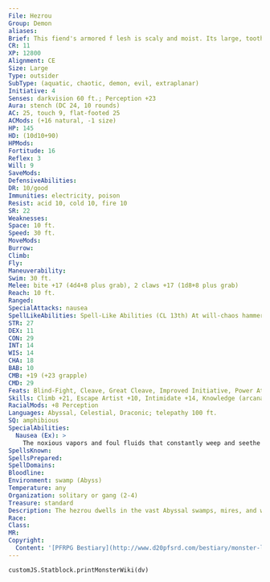 ```yaml
---
File: Hezrou
Group: Demon
aliases: 
Brief: This fiend's armored f lesh is scaly and moist. Its large, toothy mouth gapes below a pair of hungry, reptilian eyes.
CR: 11
XP: 12800
Alignment: CE
Size: Large
Type: outsider
SubType: (aquatic, chaotic, demon, evil, extraplanar)
Initiative: 4
Senses: darkvision 60 ft.; Perception +23
Aura: stench (DC 24, 10 rounds)
AC: 25, touch 9, flat-footed 25
ACMods: (+16 natural, -1 size)
HP: 145
HD: (10d10+90)
HPMods: 
Fortitude: 16
Reflex: 3
Will: 9
SaveMods: 
DefensiveAbilities: 
DR: 10/good
Immunities: electricity, poison
Resist: acid 10, cold 10, fire 10
SR: 22
Weaknesses: 
Space: 10 ft.
Speed: 30 ft.
MoveMods: 
Burrow: 
Climb: 
Fly: 
Maneuverability: 
Swim: 30 ft.
Melee: bite +17 (4d4+8 plus grab), 2 claws +17 (1d8+8 plus grab)
Reach: 10 ft.
Ranged: 
SpecialAttacks: nausea
SpellLikeAbilities: Spell-Like Abilities (CL 13th) At will-chaos hammer (DC 18), greater teleport (self plus 50 lbs. of objects only), unholy blight (DC 18) 3/day-gaseous form 1/day-blasphemy (DC 21), summon (level 4, 1 hezrou 35%)
STR: 27
DEX: 11
CON: 29
INT: 14
WIS: 14
CHA: 18
BAB: 10
CMB: +19 (+23 grapple)
CMD: 29
Feats: Blind-Fight, Cleave, Great Cleave, Improved Initiative, Power Attack
Skills: Climb +21, Escape Artist +10, Intimidate +14, Knowledge (arcana) +15, Perception +23, Spellcraft +15, Stealth +9, Swim +29
RacialMods: +8 Perception
Languages: Abyssal, Celestial, Draconic; telepathy 100 ft.
SQ: amphibious
SpecialAbilities:
  Nausea (Ex): >
    The noxious vapors and foul fluids that constantly weep and seethe from a hezrou's body are particularly heinous to those the creature grapples. Each round a creature is grappled by a hezrou, the grappled foe must make a DC 24 Fortitude save to avoid becoming nauseated. A creature nauseated in this manner remains nauseated until he succeeds on a DC 24 Fortitude save, or until a minute has passed during which he is not grappled by the hezrou, whichever condition comes first. The save DC is Constitution-based.
SpellsKnown: 
SpellsPrepared: 
SpellDomains: 
Bloodline: 
Environment: swamp (Abyss)
Temperature: any
Organization: solitary or gang (2-4)
Treasure: standard
Description: The hezrou dwells in the vast Abyssal swamps, mires, and waterways, equally at home on land and in the water. The presence of a hezrou has an obvious effect on the nearby flora and water, causing plant life to twist and knurl and infusing water with a foul odor and brackish taste- signs much easier to spot on the Material Plane than the Abyss. Long exposure to this corruption can cause vile transformations and hideous deformities. Often, entire backwater communities of deformed mutants owe their twisted countenances not as much to incest and poor breeding as they do to a hezrou's proximity. Although quite intelligent, a hezrou can fairly be said to waste its intellect. They prefer the simple pleasures-slumber, the thrill of torture, the bliss of feasting on a living meal, or the joy of feeling something beautiful breaking and crumbling in a clenched fist. They do not often seek to build empires or lead cults-although few hezrous would turn away prospective minions who came to serve the demon on their own. These monstrous and bestial creatures form from the souls of evil mortals who poisoned themselves, their kin, or their surroundings, such as drug addicts, assassins, and alchemists who cared not how their experiments polluted the environment.
Race: 
Class: 
MR: 
Copyright:
  Content: '[PFRPG Bestiary](http://www.d20pfsrd.com/bestiary/monster-listings/outsiders/demon/hezrou)'
---
```

```dataviewjs
customJS.Statblock.printMonsterWiki(dv)
```
